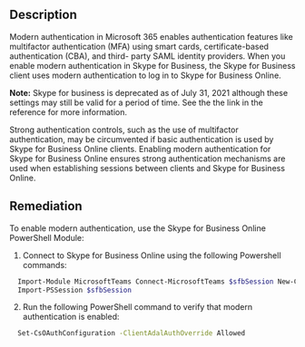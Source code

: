 ## Description

Modern authentication in Microsoft 365 enables authentication features like multifactor authentication (MFA) using smart cards, certificate-based authentication (CBA), and third- party SAML identity providers. When you enable modern authentication in Skype for Business, the Skype for Business client uses modern authentication to log in to Skype for Business Online.

**Note:** Skype for business is deprecated as of July 31, 2021 although these settings may still be valid for a period of time. See the the link in the reference for more information.

Strong authentication controls, such as the use of multifactor authentication, may be circumvented if basic authentication is used by Skype for Business Online clients. Enabling modern authentication for Skype for Business Online ensures strong authentication mechanisms are used when establishing sessions between clients and Skype for Business Online.

## Remediation

To enable modern authentication, use the Skype for Business Online PowerShell Module:

1. Connect to Skype for Business Online using the following Powershell commands:

```bash
  Import-Module MicrosoftTeams Connect-MicrosoftTeams $sfbSession New-CsOnlineSession
  Import-PSSession $sfbSession
```

2. Run the following PowerShell command to verify that modern authentication is enabled:

```bash
  Set-CsOAuthConfiguration -ClientAdalAuthOverride Allowed
```

